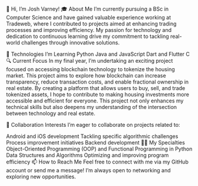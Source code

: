 👋 Hi, I’m Josh Varney!
🎓 About Me
I’m currently pursuing a BSc in Computer Science and have gained valuable experience working at Tradeweb, where I contributed to projects aimed at enhancing trading processes and improving efficiency. My passion for technology and dedication to continuous learning drive my commitment to tackling real-world challenges through innovative solutions.

🌱 Technologies I’m Learning
Python
Java and JavaScript
Dart and Flutter
C
🔍 Current Focus
In my final year, I’m undertaking an exciting project focused on accessing blockchain technology to tokenize the housing market. This project aims to explore how blockchain can increase transparency, reduce transaction costs, and enable fractional ownership in real estate. By creating a platform that allows users to buy, sell, and trade tokenized assets, I hope to contribute to making housing investments more accessible and efficient for everyone. This project not only enhances my technical skills but also deepens my understanding of the intersection between technology and real estate.

🤝 Collaboration Interests
I’m eager to collaborate on projects related to:

Android and iOS development
Tackling specific algorithmic challenges
Process improvement initiatives
Backend development
👌🏻 My Specialties
Object-Oriented Programming (OOP) and Functional Programming in Python
Data Structures and Algorithms
Optimizing and improving program efficiency
📫 How to Reach Me
Feel free to connect with me via my GitHub account or send me a message! I’m always open to networking and exploring new opportunities.
